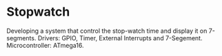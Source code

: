 # Stopwatch

Developing a system that control the stop-watch time and display it on 7-segments.
Drivers: GPIO, Timer, External Interrupts and 7-Segement.
Microcontroller: ATmega16.
